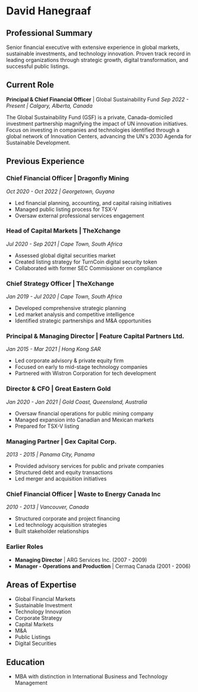 # David Hanegraaf

## Professional Summary
Senior financial executive with extensive experience in global markets, sustainable investments, and technology innovation. Proven track record in leading organizations through strategic growth, digital transformation, and successful public listings.

## Current Role
**Principal & Chief Financial Officer** | Global Sustainability Fund
*Sep 2022 - Present | Calgary, Alberta, Canada*

The Global Sustainability Fund (GSF) is a private, Canada-domiciled investment partnership magnifying the impact of UN innovation initiatives. Focus on investing in companies and technologies identified through a global network of Innovation Centers, advancing the UN's 2030 Agenda for Sustainable Development.

## Previous Experience

### Chief Financial Officer | Dragonfly Mining
*Oct 2020 - Oct 2022 | Georgetown, Guyana*
- Led financial planning, accounting, and capital raising initiatives
- Managed public listing process for TSX-V
- Oversaw external professional services engagement

### Head of Capital Markets | TheXchange
*Jul 2020 - Sep 2021 | Cape Town, South Africa*
- Assessed global digital securities market
- Created listing strategy for TurnCoin digital security token
- Collaborated with former SEC Commissioner on compliance

### Chief Strategy Officer | TheXchange
*Jan 2019 - Jul 2020 | Cape Town, South Africa*
- Developed comprehensive strategic planning
- Led market analysis and competitive intelligence
- Identified strategic partnerships and M&A opportunities

### Principal & Managing Director | Feature Capital Partners Ltd.
*Jan 2015 - Mar 2021 | Hong Kong SAR*
- Led corporate advisory & private equity firm
- Focused on early to mid-stage technology companies
- Partnered with Wistron Corporation for tech development

### Director & CFO | Great Eastern Gold
*Jan 2020 - Jan 2021 | Gold Coast, Queensland, Australia*
- Oversaw financial operations for public mining company
- Managed expansion into Canadian and Mexican markets
- Prepared for TSX-V listing

### Managing Partner | Gex Capital Corp.
*2013 - 2015 | Panama City, Panama*
- Provided advisory services for public and private companies
- Structured debt and equity transactions
- Led merger and acquisition initiatives

### Chief Financial Officer | Waste to Energy Canada Inc
*2010 - 2013 | Vancouver, Canada*
- Structured corporate and project financing
- Led technology acquisition strategies
- Built stakeholder relationships

### Earlier Roles
- **Managing Director** | ARG Services Inc. (2007 - 2009)
- **Manager - Operations and Production** | Cermaq Canada (2001 - 2006)

## Areas of Expertise
- Global Financial Markets
- Sustainable Investment
- Technology Innovation
- Corporate Strategy
- Capital Markets
- M&A
- Public Listings
- Digital Securities

## Education
- MBA with distinction in International Business and Technology Management